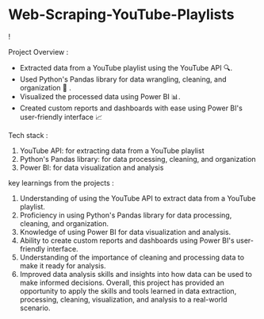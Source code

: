 # Web-Scraping-YouTube-Playlists



!


Project Overview :

* Extracted data from a YouTube playlist using the YouTube API 🔍.
* Used Python's Pandas library for data wrangling, cleaning, and organization 🐍 .
* Visualized the processed data using Power BI 📊.
* Created custom reports and dashboards with ease using Power BI's user-friendly interface 📈


Tech stack : 

1. YouTube API: for extracting data from a YouTube playlist
2. Python's Pandas library: for data processing, cleaning, and organization
3. Power BI: for data visualization and analysis


key learnings from the projects  : 

1. Understanding of using the YouTube API to extract data from a YouTube playlist.
2. Proficiency in using Python's Pandas library for data processing, cleaning, and organization.
3. Knowledge of using Power BI for data visualization and analysis.
4. Ability to create custom reports and dashboards using Power BI's user-friendly interface.
5. Understanding of the importance of cleaning and processing data to make it ready for analysis.
6. Improved data analysis skills and insights into how data can be used to make informed decisions.
Overall, this project has provided an opportunity to apply the skills and tools learned in data extraction, processing, cleaning, visualization, and analysis to a real-world scenario.





